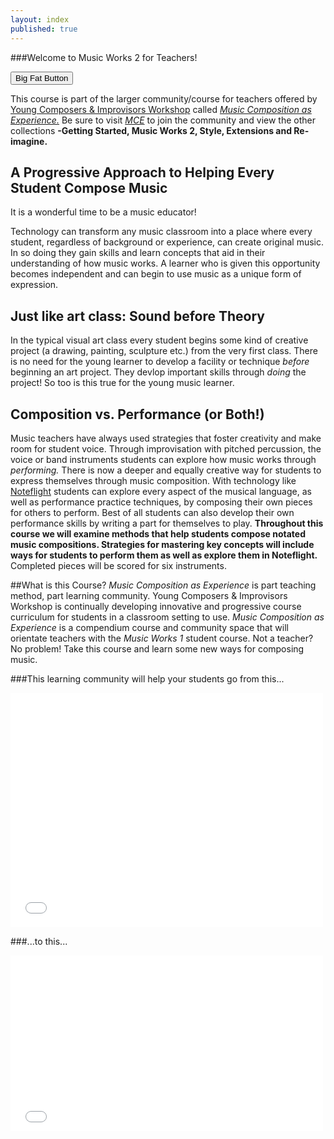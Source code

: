 ```yaml
---
layout: index
published: true
---
```

###Welcome to Music Works 2 for Teachers! 

<button class="button-save large">Big Fat Button</button>  

This course is part of the larger community/course for teachers offered by [Young Composers & Improvisors Workshop](http://www.yciw.net/1/) called [*Music Composition as Experience.*](http://mce.yciw.net) Be sure to visit [*MCE*](http://mce.yciw.net) to join the community and view the other collections **-Getting Started, Music Works 2, Style, Extensions and Re-imagine.** 
## A Progressive Approach to Helping Every Student Compose Music

It is a wonderful time to be a music educator!

Technology can transform any music classroom into a place where every student, regardless of background or experience, can create original music. In so doing they gain skills and learn concepts that aid in their understanding of how music works. A learner who is given this opportunity becomes independent and can begin to use music as a unique form of expression. 

## Just like art class: Sound before Theory
In the typical visual art class every student begins some kind of creative project (a drawing, painting, sculpture etc.) from the very first class. There is no need for the young learner to develop a facility or technique *before* beginning an art project. They devlop important skills through *doing* the project! So too is this true for the young music learner. 

## Composition vs. Performance (or Both!)
Music teachers have always used strategies that foster creativity and make room for student voice. Through improvisation with pitched percussion, the voice or band instruments students can explore how music works through *performing.* There is now a deeper and equally creative way for students to express themselves through music composition.  With technology like [Noteflight](http://www.noteflight.com) students can explore every aspect of the musical language, as well as performance practice techniques, by composing their own pieces for others to perform. Best of all students can also develop their own performance skills by writing a part for themselves to play. **Throughout this course we will examine methods that help students compose notated music compositions. Strategies for mastering key concepts will include ways for students to perform them as well as explore them in Noteflight.**  Completed pieces will be scored for six instruments.  

##What is this Course?
*Music Composition as Experience* is part teaching method, part learning community. Young Composers & Improvisors Workshop is continually developing innovative and progressive course curriculum for students in a classroom setting to use. *Music Composition as Experience* is a compendium course and community space that will orientate teachers with the *Music Works 1* student course.  Not a teacher? No problem! Take this course and learn some new ways for composing music. 


###This learning community will help your students go from this...
<iframe src="//player.vimeo.com/video/115904359" width="500" height="375" frameborder="0" webkitallowfullscreen mozallowfullscreen allowfullscreen></iframe>

###...to this...
<iframe src="//player.vimeo.com/video/115414056?title=0&amp;byline=0&amp;portrait=0" width="500" height="281" frameborder="0" webkitallowfullscreen mozallowfullscreen allowfullscreen></iframe> 


<!--		
## OK, but who are you guys?

We are a group of teachers, composers and musicians dedicated towards bringing music composition to the typical music classroom. The Young Composers & Improvisors Workshop is a nonprofit 501(c)(3) organization based in New York City. You can read all about us [here.](http://www.yciw.net/1/)

			
## I'm in--how do I get started?
Jump right in and get started [here]({{site.baseurl}}/modules/start/about-this-course/).  You can go at your own pace!  -->
